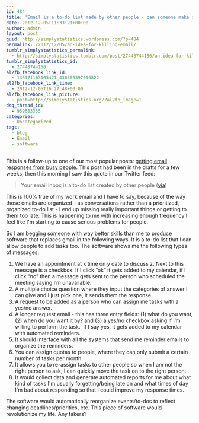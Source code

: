 ```yaml
---
id: 484
title: 'Email is a to-do list made by other people - can someone make it more efficient?!'
date: 2012-12-05T11:33:21+00:00
author: admin
layout: post
guid: http://simplystatistics.wordpress.com/?p=484
permalink: /2012/12/05/an-idea-for-killing-email/
tumblr_simplystatistics_permalink:
  - http://simplystatistics.tumblr.com/post/27448744156/an-idea-for-killing-email
tumblr_simplystatistics_id:
  - 27448744156
al2fb_facebook_link_id:
  - 136171103105421_430360397019822
al2fb_facebook_link_time:
  - 2012-12-05T16:27:48+00:00
al2fb_facebook_link_picture:
  - post=http://simplystatistics.org/?al2fb_image=1
dsq_thread_id:
  - 959683335
categories:
  - Uncategorized
tags:
  - bleg
  - Email
  - software
---
```

This is a follow-up to one of our most popular posts: <a href="http://simplystatistics.org/post/10558246695/getting-email-responses-from-busy-people" target="_blank">getting email responses from busy people</a>. This post had been in the drafts for a few weeks, then this morning I saw this quote in our Twitter feed:

> Your email inbox is a to-do list created by other people ([via](https://twitter.com/medriscoll/status/276352287230803968))

This is 100% true of my work email and I have to say, because of the way those emails are organized - as conversations rather than a prioritized, organized to-do list - I end up missing really important things or getting to them too late. This is happening to me with increasing enough frequency I feel like I'm starting to cause serious problems for people.

So I am begging someone with way better skills than me to produce software that replaces gmail in the following ways. It is a to-do list that I can allow people to add tasks too. The software shows me the following types of messages.

  1. We have an appointment at x time on y date to discuss z. Next to this message is a checkbox. If I click “ok” it gets added to my calendar, if I click “no” then a message gets sent to the person who scheduled the meeting saying I’m unavailable.
  2. A multiple choice question where they input the categories of answer I can give and I just pick one, it sends them the response.
  3. A request to be added as a person who can assign me tasks with a yes/no answer.
  4. A longer request email - this has three entry fields: (1) what do you want, (2) when do you want it by? and (3) a yes/no checkbox asking if I’m willing to perform the task.  If I say yes, it gets added to my calendar with automated reminders.
  5. It should interface with all the systems that send me reminder emails to organize the reminders.
  6. You can assign quotas to people, where they can only submit a certain number of tasks per month.
  7. It allows you to re-assign tasks to other people so when I am not the right person to ask, I can quickly move the task on to the right person.
  8. It would collect data and generate automated reports for me about what kind of tasks I'm usually forgetting/being late on and what times of day I'm bad about responding so that I could improve my response times.

The software would automatically reorganize events/to-dos to reflect changing deadlines/priorities, etc. This piece of software would revolutionize my life. Any takers?